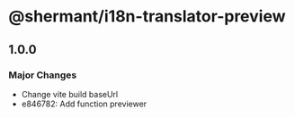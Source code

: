 # @shermant/i18n-translator-preview

## 1.0.0

### Major Changes

- Change vite build baseUrl
- e846782: Add function previewer
